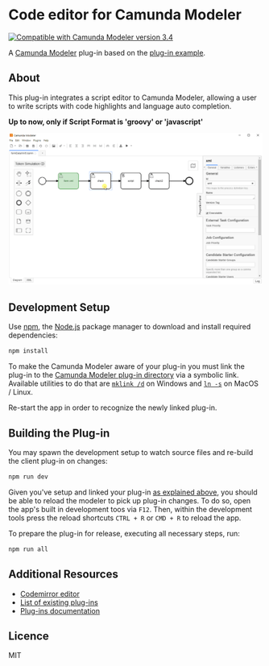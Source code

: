 # Code editor for Camunda Modeler

[![Compatible with Camunda Modeler version 3.4](https://img.shields.io/badge/Camunda%20Modeler-3.4+-blue.svg)](https://github.com/camunda/camunda-modeler)

A [Camunda Modeler](https://github.com/camunda/camunda-modeler) plug-in based on the [plug-in example](https://github.com/camunda/camunda-modeler-plugin-example).

## About

This plug-in integrates a script editor to Camunda Modeler, allowing a user to write scripts with code highlights and language auto completion.

**Up to now, only if Script Format is 'groovy' or 'javascript'**

![Screencast](./docs/screencast.gif)


## Development Setup

Use [npm](https://www.npmjs.com/), the [Node.js](https://nodejs.org/en/) package manager to download and install required dependencies:

```sh
npm install
```

To make the Camunda Modeler aware of your plug-in you must link the plug-in to the [Camunda Modeler plug-in directory](https://github.com/camunda/camunda-modeler/tree/develop/docs/plugins#plugging-into-the-camunda-modeler) via a symbolic link.
Available utilities to do that are [`mklink /d`](https://docs.microsoft.com/en-us/windows-server/administration/windows-commands/mklink) on Windows and [`ln -s`](https://linux.die.net/man/1/ln) on MacOS / Linux.

Re-start the app in order to recognize the newly linked plug-in.


## Building the Plug-in

You may spawn the development setup to watch source files and re-build the client plug-in on changes:

```sh
npm run dev
```

Given you've setup and linked your plug-in [as explained above](#development-setup), you should be able to reload the modeler to pick up plug-in changes. To do so, open the app's built in development toos via `F12`. Then, within the development tools press the reload shortcuts `CTRL + R` or `CMD + R` to reload the app.


To prepare the plug-in for release, executing all necessary steps, run:

```sh
npm run all
```

## Additional Resources

* [Codemirror editor ](https://codemirror.net/)
* [List of existing plug-ins](https://github.com/camunda/camunda-modeler-plugins)
* [Plug-ins documentation](https://github.com/camunda/camunda-modeler/tree/master/docs/plugins)


## Licence

MIT

